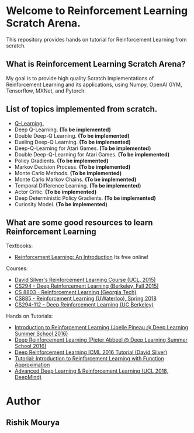 # Welcome to Reinforcement Learning Scratch Arena.
This repository provides hands on tutorial for Reinforcement Learning from scratch.

## What is Reinforcement Learning Scratch Arena?

My goal is to provide high quality Scratch Implementations of Reinforcement Learning and its applications, using Numpy, OpenAI GYM, Tensorflow, MXNet, and Pytorch.

## List of topics implemented from scratch.
- [Q-Learning.](https://github.com/braindotai/Reinforcement-Learning-Scratch-Arena/tree/master/Q-Learning)
- Deep Q-Learning. __(To be implemented)__
- Double Deep-Q Learning. __(To be implemented)__
- Dueling Deep-Q Learning. __(To be implemented)__
- Deep-Q-Learning for Atari Games. __(To be implemented)__
- Double Deep-Q-Learning for Atari Games. __(To be implemented)__
- Policy Gradients. __(To be implemented)__
- Markov Decision Process. __(To be implemented)__
- Monte Carlo Methods. __(To be implemented)__
- Monte Carlo Markov Chains. __(To be implemented)__
- Temporal Difference Learning. __(To be implemented)__
- Actor Critic. __(To be implemented)__
- Deep Deterministic Policy Gradients. __(To be implemented)__
- Curiosity Model. __(To be implemented)__

## What are some good resources to learn Reinforcement Learning

Textbooks:

- [Reinforcement Learning: An Introduction](http://incompleteideas.net/book/RLbook2018.pdf) Its free online!

Courses:

- [David Silver's Reinforcement Learning Course (UCL, 2015)](http://www0.cs.ucl.ac.uk/staff/d.silver/web/Teaching.html)
- [CS294 - Deep Reinforcement Learning (Berkeley, Fall 2015)](http://rll.berkeley.edu/deeprlcourse/)
- [CS 8803 - Reinforcement Learning (Georgia Tech)](https://www.udacity.com/course/reinforcement-learning--ud600)
- [CS885 - Reinforcement Learning (UWaterloo), Spring 2018](https://cs.uwaterloo.ca/~ppoupart/teaching/cs885-spring18/)
- [CS294-112 - Deep Reinforcement Learning (UC Berkeley)](http://rail.eecs.berkeley.edu/deeprlcourse/)

Hands on Tutorials:

- [Introduction to Reinforcement Learning (Joelle Pineau @ Deep Learning Summer School 2016)](http://videolectures.net/deeplearning2016_pineau_reinforcement_learning/)
- [Deep Reinforcement Learning (Pieter Abbeel @ Deep Learning Summer School 2016)](http://videolectures.net/deeplearning2016_abbeel_deep_reinforcement/)
- [Deep Reinforcement Learning ICML 2016 Tutorial (David Silver)](http://techtalks.tv/talks/deep-reinforcement-learning/62360/)
- [Tutorial: Introduction to Reinforcement Learning with Function Approximation](https://www.youtube.com/watch?v=ggqnxyjaKe4)
- [Advanced Deep Learning & Reinforcement Learning (UCL 2018, DeepMind)](https://www.youtube.com/playlist?list=PLqYmG7hTraZDNJre23vqCGIVpfZ_K2RZs)

# Author

## __Rishik Mourya__
